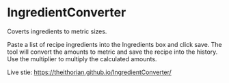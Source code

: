 # IngredientConverter
Coverts ingredients to metric sizes.

Paste a list of recipe ingredients into the Ingredients box and click save. The tool will convert the amounts to metric and save the recipe into the history.
Use the multiplier to multiply the calculated amounts.

Live stie: https://theithorian.github.io/IngredientConverter/